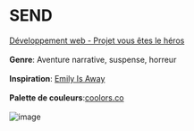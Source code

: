# SEND
<a href="https://smnarnold.com/projets/vous-etes-le-heros">Développement web - Projet vous êtes le héros</a><br>
<br>
<strong>Genre</strong>: Aventure narrative, suspense, horreur<br>
<br>
<strong>Inspiration</strong>: <a href="https://fr.wikipedia.org/wiki/Emily_Is_Away">Emily Is Away</a><br>
<br>
<strong>Palette de couleurs</strong>:<a href="https://coolors.co/1c1717-c4c7ca-edeeed-553434-431490">coolors.co</a><br>
<br>
![image](https://user-images.githubusercontent.com/90867314/134786667-93dfdb6f-2702-4e29-a4f2-b831ca258656.png)

